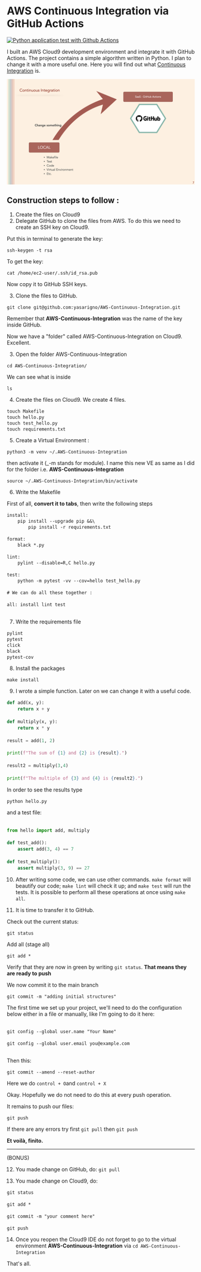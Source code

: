 # AWS Continuous Integration via GitHub Actions

[![Python application test with Github Actions](https://github.com/yasarigno/AWS-Continuous-Integration/actions/workflows/main.yml/badge.svg)](https://github.com/yasarigno/AWS-Continuous-Integration/actions/workflows/main.yml)

I built an AWS Cloud9 development environment and integrate it with GitHub Actions. The project contains a simple algorithm written in Python. I plan to change it with a more useful one.
Here you will find out what [Continuous Integration](https://aws.amazon.com/devops/continuous-integration/) is.

<p align="center">
<img align="center" src="files\continuous_integration.png" style="width: 700px" />
</p>

## Construction steps to follow :

1. Create the files on Cloud9
2. Delegate GitHub to clone the files from AWS. To do this we need to create an SSH key on Cloud9.

Put this in terminal to generate the key:

```
ssh-keygen -t rsa
```
To get the key:
```
cat /home/ec2-user/.ssh/id_rsa.pub
```
Now copy it to GitHub SSH keys.

3. Clone the files to GitHub.

```
git clone git@github.com:yasarigno/AWS-Continuous-Integration.git
```
Remember that **AWS-Continuous-Integration** was the name of the key inside GitHub.

Now we have a "folder" called AWS-Continuous-Integration on Cloud9. Excellent.

3. Open the folder AWS-Continuous-Integration

```
cd AWS-Continuous-Integration/
```
We can see what is inside 
```
ls
```

4. Create the files on Cloud9. We create 4 files.

```
touch Makefile
touch hello.py
touch test_hello.py
touch requirements.txt
```

5. Create a Virtual Environment :

```
python3 -m venv ~/.AWS-Continuous-Integration
```

then activate it (_-m stands for module). I name this new VE as same as I did for the folder i.e. **AWS-Continuous-Integration**

```
source ~/.AWS-Continuous-Integration/bin/activate
```

6. Write the Makefile

First of all, **convert it to tabs**, then write the following steps 

```
install:
	pip install --upgrade pip &&\
		pip install -r requirements.txt
		
format:
	black *.py
	
lint:
	pylint --disable=R,C hello.py
	
test:
	python -m pytest -vv --cov=hello test_hello.py
	
# We can do all these together :

all: install lint test
  
```
7. Write the requirements file

```
pylint
pytest
click
black
pytest-cov
```

8. Install the packages 

```
make install
```

9. I wrote a simple function. Later on we can change it with a useful code.

```python
def add(x, y):
    return x + y
    
def multiply(x, y):
    return x * y

result = add(1, 2)

print(f"The sum of {1} and {2} is {result}.")

result2 = multiply(3,4)

print(f"The multiple of {3} and {4} is {result2}.")
```
In order to see the results type

```
python hello.py
```

and a test file: 

```python

from hello import add, multiply

def test_add():
    assert add(3, 4) == 7
    
def test_multiply():
    assert multiply(3, 9) == 27
```

10. After writing some code, we can use other commands. ``make format`` will beautify our code; ``make lint`` will check it up; and ``make test`` will run the tests. It is possible to perform all these operations at once using ``make all``.

11. It is time to transfer it to GitHub.

Check out the current status:

```
git status
```

Add all (stage all)

```
git add *
```

Verify that they are now in green by writing ``git status``. **That means they are ready to push**

We now commit it to the main branch

```
git commit -m "adding initial structures"
```

The first time we set up your project, we'll need to do the configuration below either in a file or manually, like I'm going to do it here:

```

git config --global user.name "Your Name"

git config --global user.email you@example.com
  
```

Then this:
```
git commit --amend --reset-author

```
Here we do ``control + O``and ``control + X``

Okay. Hopefully we do not need to do this at every push operation.

It remains to push our files:

```
git push
```

If there are any errors try first ``git pull`` then ``git push``

**Et voilà, finito.**

---

(BONUS)

12. You made change on GitHub, do: ``git pull``

13. You made change on Cloud9, do:

```
git status

git add *

git commit -m "your comment here"

git push
```

14. Once you reopen the Cloud9 IDE do not forget to go to the virtual environment **AWS-Continuous-Integration** via ``cd AWS-Continuous-Integration``


That's all.










